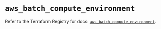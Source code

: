 # `aws_batch_compute_environment`

Refer to the Terraform Registry for docs: [`aws_batch_compute_environment`](https://registry.terraform.io/providers/hashicorp/aws/6.9.0/docs/resources/batch_compute_environment).
